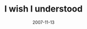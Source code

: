 ---
layout: base.njk
title : 'I wish I understood' 
view_title : 'I wish I understood' 
year : '2007' 
date : '2007-11-13' 
img_file : '/drawing/iwishiunderstood-2.png' 
html_file : 'iwishiunderstood-2' 
next_html : 'itsokihaveanother.html' 
year_order : '254' 
permalink : "title/{{html_file}}.html"
---